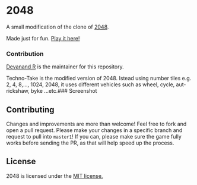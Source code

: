 # 2048
A small modification of the clone of [2048](http://gabrielecirulli.github.io/2048/).

Made just for fun. [Play it here!](https://devanandr.github.io/)

### Contribution

[Devanand R](https://github.com/devanandR) is the maintainer for this repository.


Techno-Take is the modified version of 2048. Istead using number tiles e.g. 2, 4, 8,..., 1024, 2048,
it uses different vehicles such as wheel, cycle, aut-rickshaw, byke ...etc.### Screenshot


## Contributing
Changes and improvements are more than welcome! Feel free to fork and open a pull request. Please make your changes in a specific branch and request to pull into `master1`! If you can, please make sure the game fully works before sending the PR, as that will help speed up the process.

## License
2048 is licensed under the [MIT license.](https://github.com/devanandR/techno-take/blob/master/LICENSE.txt)

